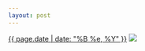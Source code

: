 ```yaml
---
layout: post
---
```


<p>
  <time><a href="/253">{{ page.date | date: "%B %e, %Y" }}</a></time>
  <a href="/253"><img src="{{ site.assets_url }}/253-640.jpg" srcset="{{ site.assets_url }}/253-1280.jpg 1280w, {{ site.assets_url }}/253-960.jpg 960w, {{ site.assets_url }}/253-640.jpg 640w, {{ site.assets_url }}/253-320.jpg 320w" sizes="(min-width: 700px) 50vw, calc(100vw - 2rem)" /></a>
</p>
